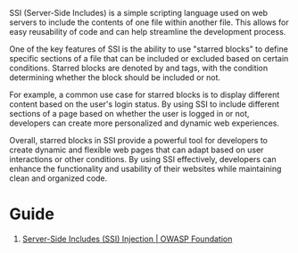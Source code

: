 
SSI (Server-Side Includes) is a simple scripting language used on web servers to include the contents of one file within another file. This allows for easy reusability of code and can help streamline the development process.

One of the key features of SSI is the ability to use "starred blocks" to define specific sections of a file that can be included or excluded based on certain conditions. Starred blocks are denoted by <!--#if expr="condition" --> and <!--#endif --> tags, with the condition determining whether the block should be included or not.

For example, a common use case for starred blocks is to display different content based on the user's login status. By using SSI to include different sections of a page based on whether the user is logged in or not, developers can create more personalized and dynamic web experiences.

Overall, starred blocks in SSI provide a powerful tool for developers to create dynamic and flexible web pages that can adapt based on user interactions or other conditions. By using SSI effectively, developers can enhance the functionality and usability of their websites while maintaining clean and organized code.
# Guide

1. [Server-Side Includes (SSI) Injection | OWASP Foundation](https://owasp.org/www-community/attacks/Server-Side_Includes_(SSI)_Injection)